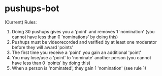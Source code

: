 # pushups-bot

(Current) Rules:
1. Doing 30 pushups gives you a 'point' and removes 1 'nomination' (you cannot have less than 0 'nominations' by doing this)
2. Pushups must be videorecorded and verified by at least one moderator before they will award 'points'
3. The first time you receive a 'point' you gain an additional 'point'
4. You may lose/use a 'point' to 'nominate' another person (you cannot have less than 0 'points' by doing this)
5. When a person is 'nominated', they gain 1 'nomination' (see rule 1)
